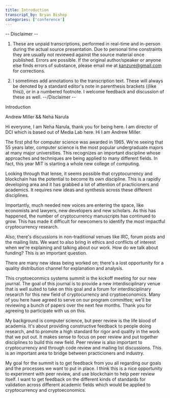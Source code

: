 ```yaml
---
title: Introduction
transcript_by: Bryan Bishop
categories: ['conference']
---
```


-- Disclaimer --
1.  These are unpaid transcriptions, performed in real-time and in-person during the actual source presentation. Due to personal time constraints they are usually not reviewed against the source material once published. Errors are possible. If the original author/speaker or anyone else finds errors of substance, please email me at kanzure@gmail.com for corrections.

2.  I sometimes add annotations to the transcription text. These will always be denoted by a standard editor's note in parenthesis brackets ((like this)), or in a numbered footnote. I welcome feedback and discussion of these as well.
--/Disclaimer --

Introduction

Andrew Miller && Neha Narula

Hi everyone, I am Neha Narula, thank you for being here. I am director of DCI which is based out of Media Lab here. Hi I am Andrew Miller.

The first phd for computer science was awarded in 1965. We're seeing that 55 years later, computer science is the most popular undergraduate majors at many major universities. This recognizes an important discipline whose approaches and techniques are being applied to many different fields. In fact, this year MIT is starting a whole new college of computing.

Looking through that lense, it seems possible that cryptocurrency and blockchain has the potential to become its own discipline. This is a rapidly developing area and it has grabbed a lot of attention of practicioners and academics. It requires new ideas and synthesis across these different disciplines.

Importantly, much needed new voices are entering the space, like economists and lawyers, new developers and new scholars. As this has happened, the number of cryptocurrency manuscripts has continued to grow. This has made it difficult for newcomers to identify the most impactful cryptocurrency research.

Also, there's discussions in non-traditional venues like IRC, forum posts and the mailing lists. We want to also bring in ethics and conflicts of interest when we're explaining and talking about our work. How do we talk about funding? This is an important question.

There are many new ideas being worked on; there's a lost opportunity for a quality distribution channel for explanation and analysis.

This cryptoeconmics systems summit is the kickoff meeting for our new journal. The goal of this journal is to provide a new interdisciplinary venue that is well suited to take on this goal and a forum for interdisciplinary research for this new field of cryptocurrency and cryptoeconomics. Many of you here have agreed to serve on our program committee; we'll be reviewing a bunch of papers over the next few months. Thank you for agreeing to participate with us on this.

My background is computer science, but peer review is the life blood of academia. It's about providing constructive feedback to people doing research, and to promote a high standard for rigor and quality in the work that we put out. It makes sense to focus on peer review and put together disciplines to build this new field. Peer review is also important to cryptocurrency and through code review and mailing list discussions. This is an important area to bridge between practicioners and industry.

My goal for the summit is to get feedback from you all regarding our goals and the processes we want to put in place. I think this is a nice opportunity to experiment with peer review, and use blockchain to help peer review itself. I want to get feedback on the different kinds of standards for validation across different academic fields which would be applied to cryptocurrency and cryptoeconomics.

